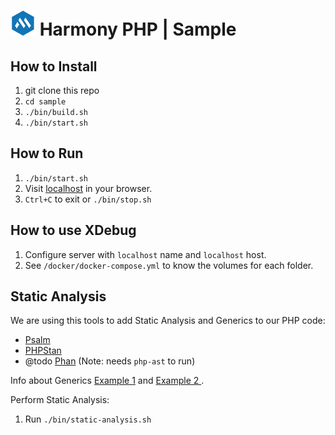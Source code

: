 # ![Mobile Jazz Badge](https://raw.githubusercontent.com/mobilejazz/metadata/master/images/icons/mj-40x40.png) Harmony PHP | Sample

## How to Install

1. git clone this repo
1. `cd sample`
1. `./bin/build.sh`
1. `./bin/start.sh`

## How to Run

1. `./bin/start.sh`
1. Visit [localhost](http://localhost/) in your browser.
1. `Ctrl+C` to exit or `./bin/stop.sh`

## How to use XDebug

1. Configure server with `localhost` name and `localhost` host.
1. See `/docker/docker-compose.yml` to know the volumes for
 each
 folder.

## Static Analysis

We are using this tools to add Static Analysis and Generics to our PHP code:

* [Psalm](https://psalm.dev/docs/)
* [PHPStan](https://phpstan.org/)
* @todo [Phan](https://github.com/phan/phan/wiki) (Note: needs `php-ast` to run)

Info about Generics [Example 1](https://www.daveliddament.co.uk/articles/php-generics-today-almost/) and [Example 2
](https://medium.com/vimeo-engineering-blog/uncovering-php-bugs-with-template-a4ca46eb9aeb).

Perform Static Analysis:

1. Run `./bin/static-analysis.sh`

